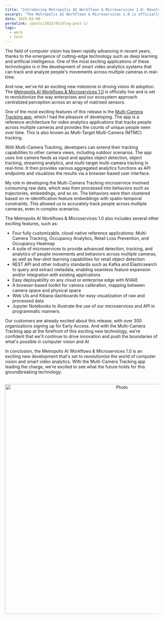 ```yaml
---
title: "Introducing Metropolis AI Workflows & Microservices 1.0: Revolutionizing Multi-Camera Tracking"
excerpt: "The Metropolis AI Workflows & Microservices 1.0 is officially live and is set to revolutionize the way enterprises and our ecosystem approach centralized perception across an array of matrixed sensors. One of the most exciting features of this release is the Multi-Camera Tracking app, which I had the pleasure of developing. The app is a reference architecture for video analytics applications that tracks people across multiple cameras and provides the counts of unique people seen over time. This is also known as Multi-Target Multi-Camera (MTMC) tracking."
date: 2023-03-09
permalink: /posts/2023/03/blog-post-1/
tags:
  - work
  - tech
---
```


The field of computer vision has been rapidly advancing in recent years, thanks to the emergence of cutting-edge technology such as deep learning and artificial intelligence. One of the most exciting applications of these technologies is in the development of smart video analytics systems that can track and analyze people's movements across multiple cameras in real-time.

And now, we've hit an exciting new milestone in driving vision AI adoption. The [Metropolis AI Workflows & Microservices 1.0](https://developer.nvidia.com/metropolis-microservices) is officially live and is set to revolutionize the way enterprises and our ecosystem approach centralized perception across an array of matrixed sensors.

One of the most exciting features of this release is the [Multi-Camera Tracking app](https://demos.ngc.nvidia.com/metropolis_multicam), which I had the pleasure of developing. The app is a reference architecture for video analytics applications that tracks people across multiple cameras and provides the counts of unique people seen over time. This is also known as Multi-Target Multi-Camera (MTMC) tracking.

With Multi-Camera Tracking, developers can extend their tracking capabilities to other camera views, including outdoor scenarios. The app uses live camera feeds as input and applies object detection, object tracking, streaming analytics, and multi-target multi-camera tracking in real-time. It then provides various aggregated analytics functions as API endpoints and visualizes the results via a browser-based user interface.

My role in developing the Multi-Camera Tracking microservice involved consuming raw data, which was then processed into behaviors such as trajectories, embeddings, and so on. The behaviors were then clustered based on re-identification feature embeddings with spatio-temporal constraints. This allowed us to accurately track people across multiple cameras, even in complex scenarios.

The Metropolis AI Workflows & Microservices 1.0 also includes several other exciting features, such as:
- Four fully customizable, cloud-native reference applications: Multi-Camera Tracking, Occupancy Analytics, Retail Loss Prevention, and Occupancy Heatmap
- A suite of microservices to provide advanced detection, tracking, and analytics of people movements and behaviors across multiple cameras, as well as few-shot learning capabilities for retail object detection
- REST API and other industry standards such as Kafka and Elasticsearch to query and extract metadata, enabling seamless feature expansion and/or integration with existing applications
- Easy deployability on any cloud or enterprise edge with NVAIE
- A browser-based toolkit for camera calibration, mapping between camera space and physical space
- Web UIs and Kibana dashboards for easy visualization of raw and processed data
- Jupyter Notebooks to illustrate the use of our microservices and API in programmatic manners.

Our customers are already excited about this release, with over 300 organizations signing up for Early Access. And with the Multi-Camera Tracking app at the forefront of this exciting new technology, we're confident that we'll continue to drive innovation and push the boundaries of what's possible in computer vision and AI.

In conclusion, the Metropolis AI Workflows & Microservices 1.0 is an exciting new development that's set to revolutionize the world of computer vision and smart video analytics. With the Multi-Camera Tracking app leading the charge, we're excited to see what the future holds for this groundbreaking technology.

<p align="center">
  <img src="https://zhengthomastang.github.io/images/Metropolis_Microservices.jpg?raw=true" alt="Photo" style="width: 750px;"/> 
</p>
